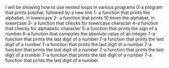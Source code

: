 I will be showing how to use nested loops in various programs
0-a program that prints putchar, followed by a new line
1- a function that prints the alphabet, in lowercase
2- a function that prints 10 times the alphabet, in lowercase
3- a function that checks for lowercase character
4-a function that checks for alphabetic character
5-a function that prints the sign of a number
6-a function that computes the absolute value of an integer
7-a function that prints the last digit of a number
7-a function that prints the last digit of a number
7-a function that prints the last digit of a number
7-a function that prints the last digit of a number
7-a function that prints the last digit of a number
7-a function that prints the last digit of a number
7-a function that prints the last digit of a number

